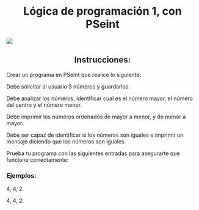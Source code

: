 <h1 align="center">Lógica de programación 1, con PSeint</h1>
<img align="center" src="https://pensamientoideal.files.wordpress.com/2014/06/pseint-logo.png">

 <p align="left">
   
   </p>

<h2 align="center">Instrucciones:</h2>

<p>Crear un programa en PSeInt que realice lo siguiente:<br></p>
<p></p>Debe solicitar al usuario 3 números y guardarlos.<br></p>
<p>Debe analizar los números, identificar cual es el número mayor, el número del centro y el número menor.<br></p>
<p>Debe imprimir los números ordenados de mayor a menor, y de menor a mayor.<br></p>
<p>Debe ser capaz de identificar si los números son iguales e imprimir un mensaje diciendo que los números son iguales.<br></p>
<p>Prueba tu programa con las siguientes entradas para asegurarte que funcione correctamente:<br></p>

<h3>Ejemplos: <br></h3>
<p>4, 4, 2.</p>
<p>4, 4, 2.</p>
